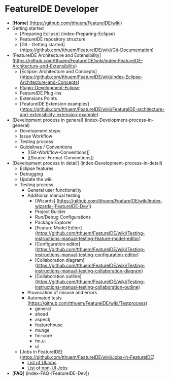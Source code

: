 # FeatureIDE Developer

* [**Home**] (https://github.com/tthuem/FeatureIDE/wiki)
* Getting started
	* [Preparing Eclipse] (index-Preparing-Eclipse)
	* FeatureIDE repository structure
	* [Git - Getting started] (https://github.com/tthuem/FeatureIDE/wiki/Git-Documentation)
* [FeatureIDE Architecture and Extensibility] (https://github.com/tthuem/FeatureIDE/wiki/index-FeatureIDE-Architecture-and-Extensibility)
	* [Eclipse: Architecture and Concepts] (https://github.com/tthuem/FeatureIDE/wiki/index-Eclipse-Architecture-and-Concepts)
	* [Plugin-Development-Eclipse](https://github.com/tthuem/FeatureIDE/wiki/General-Plug-in-Development-Eclipse)
	* FeatureIDE Plug-ins
	* Extensions Points
	* [FeatureIDE Extension examples] (https://github.com/tthuem/FeatureIDE/wiki/FeatureIDE-architecture-and-extensibility-extension-example)
* [Development process in general] (index-Development-process-in-general)
	* Development steps
	* Issue Workflow
	* Testing process
	* Guidelines / Conventions
		* [[Git-Workflow-Conventions]]
		* [[Source-Format-Conventions]]
* [Development process in detail] (index-Development-process-in-detail)
	* Eclipse features
	* Debugging
	* Update the wiki
	* Testing process
		* General user functionality
		* Additional manual testing
			* [Wizards] (https://github.com/tthuem/FeatureIDE/wiki/index-wizards-[FeatureIDE-Dev])
			* Project Builder
			* Run/Debug Configurations
			* Package Explorer
			* [Feature Model Editor] (https://github.com/tthuem/FeatureIDE/wiki/Testing-instructions-manual-testing-feature-model-editor)
			* [Configuration editor] (https://github.com/tthuem/FeatureIDE/wiki/Testing-instructions-manual-testing-configuration-editor)
			* [Collaboration diagram] (https://github.com/tthuem/FeatureIDE/wiki/Testing-instructions-manual-testing-collaboration-diagram)
			* [Collaboration outline] (https://github.com/tthuem/FeatureIDE/wiki/Testing-instructions-manual-testing-collaboration-outline)
		* Provocation of misuse and errors
		* Automated tests (https://github.com/tthuem/FeatureIDE/wiki/Testprocess)
			* general
			* ahead
			* aspectj
			* featurehouse
			* munge
			* fm-core
			* fm.ui
			* ui
	* [Jobs in FeatureIDE] (https://github.com/tthuem/FeatureIDE/wiki/Jobs-in-FeatureIDE)
		* [List of UIJobs](https://github.com/tthuem/FeatureIDE/wiki/List-of-UIJobs-created-in-FeatureIDE)
		* [List of non-UI Jobs](https://github.com/tthuem/FeatureIDE/wiki/List-of-non-UI-Jobs-created-in-FeatureIDE)
* [**FAQ**] (index-FAQ-[FeatureIDE-Dev])